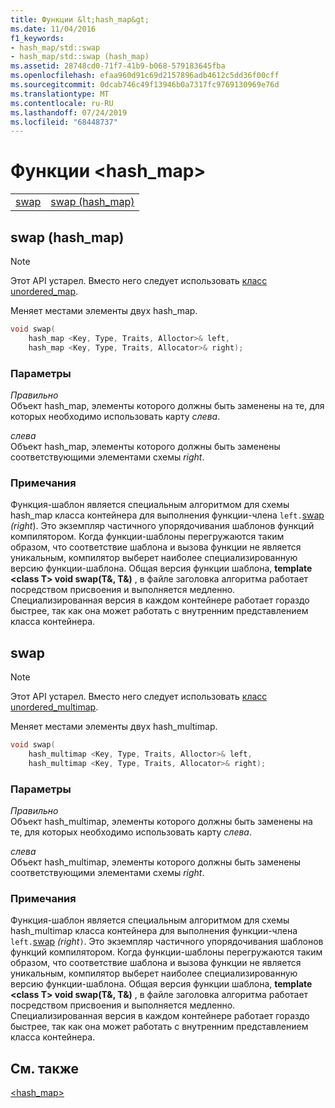 ```yaml
---
title: Функции &lt;hash_map&gt;
ms.date: 11/04/2016
f1_keywords:
- hash_map/std::swap
- hash_map/std::swap (hash_map)
ms.assetid: 28748cd0-71f7-41b9-b068-579183645fba
ms.openlocfilehash: efaa960d91c69d2157896adb4612c5dd36f00cff
ms.sourcegitcommit: 0dcab746c49f13946b0a7317fc9769130969e76d
ms.translationtype: MT
ms.contentlocale: ru-RU
ms.lasthandoff: 07/24/2019
ms.locfileid: "68448737"
---
```

# <a name="lthashmapgt-functions"></a>Функции &lt;hash_map&gt;

|||
|-|-|
|[swap](#swap)|[swap (hash_map)](#swap_hash_map)|

## <a name="swap_hash_map"></a>  swap (hash_map)

> [!NOTE]
> Этот API устарел. Вместо него следует использовать [класс unordered_map](../standard-library/unordered-map-class.md).

Меняет местами элементы двух hash_map.

```cpp
void swap(
    hash_map <Key, Type, Traits, Alloctor>& left,
    hash_map <Key, Type, Traits, Allocator>& right);
```

### <a name="parameters"></a>Параметры

*Правильно*\
Объект hash_map, элементы которого должны быть заменены на те, для которых необходимо использовать карту *слева*.

*слева*\
Объект hash_map, элементы которого должны быть заменены соответствующими элементами схемы *right*.

### <a name="remarks"></a>Примечания

Функция-шаблон является специальным алгоритмом для схемы hash_map класса контейнера для выполнения функции-члена `left.`[swap](../standard-library/basic-ios-class.md#swap) *(right*). Это экземпляр частичного упорядочивания шаблонов функций компилятором. Когда функции-шаблоны перегружаются таким образом, что соответствие шаблона и вызова функции не является уникальным, компилятор выберет наиболее специализированную версию функции-шаблона. Общая версия функции шаблона, **template \<class T> void swap(T&, T&)** , в файле заголовка алгоритма работает посредством присвоения и выполняется медленно. Специализированная версия в каждом контейнере работает гораздо быстрее, так как она может работать с внутренним представлением класса контейнера.

## <a name="swap"></a>  swap

> [!NOTE]
> Этот API устарел. Вместо него следует использовать [класс unordered_multimap](../standard-library/unordered-multimap-class.md).

Меняет местами элементы двух hash_multimap.

```cpp
void swap(
    hash_multimap <Key, Type, Traits, Alloctor>& left,
    hash_multimap <Key, Type, Traits, Allocator>& right);
```

### <a name="parameters"></a>Параметры

*Правильно*\
Объект hash_multimap, элементы которого должны быть заменены на те, для которых необходимо использовать карту *слева*.

*слева*\
Объект hash_multimap, элементы которого должны быть заменены соответствующими элементами схемы *right*.

### <a name="remarks"></a>Примечания

Функция-шаблон является специальным алгоритмом для схемы hash_multimap класса контейнера для выполнения функции-члена `left.`[swap](../standard-library/hash-multimap-class.md#swap) *(right*`)`. Это экземпляр частичного упорядочивания шаблонов функций компилятором. Когда функции-шаблоны перегружаются таким образом, что соответствие шаблона и вызова функции не является уникальным, компилятор выберет наиболее специализированную версию функции-шаблона. Общая версия функции шаблона, **template \<class T> void swap(T&, T&)** , в файле заголовка алгоритма работает посредством присвоения и выполняется медленно. Специализированная версия в каждом контейнере работает гораздо быстрее, так как она может работать с внутренним представлением класса контейнера.

## <a name="see-also"></a>См. также

[<hash_map>](../standard-library/hash-map.md)
